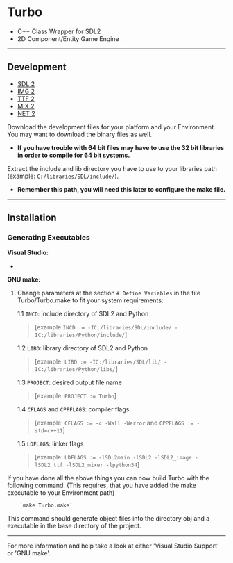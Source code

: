 # Turbo

- C++ Class Wrapper for SDL2
- 2D Component/Entity Game Engine

___

## Development

- [SDL 2](https://www.libsdl.org/download-2.0.php)
- [IMG 2](https://www.libsdl.org/projects/SDL_image/)
- [TTF 2](https://www.libsdl.org/projects/SDL_ttf/)
- [MIX 2](https://www.libsdl.org/projects/SDL_mixer/)
- [NET 2](https://www.libsdl.org/projects/SDL_net/)

Download the development files for your platform and your Environment. You may want to download the binary files as well.
- **If you have trouble with 64 bit files may have to use the 32 bit libraries in order to compile for 64 bit systems.**

Extract the include and lib directory you have to use to your libraries path (example: `C:/libraries/SDL/include/`).
- **Remember this path, you will need this later to configure the make file.**

___

## Installation

### Generating Executables

**Visual Studio:**

-

**GNU make:**

1. Change parameters at the section `# Define Variables` in the file Turbo/Turbo.make to fit your system requirements:

	1.1 `INCD`: include directory of SDL2 and Python
	
	>[example `INCD := -IC:/libraries/SDL/include/ -IC:/libraries/Python/include/`]
	
	1.2 `LIBD`: library directory of SDL2 and Python
	
	>[example: `LIBD := -IC:/libraries/SDL/lib/ -IC:/libraries/Python/libs/`]
	
	1.3 `PROJECT`: desired output file name

	>[example: `PROJECT := Turbo`]

	1.4 `CFLAGS` and `CPPFLAGS`: compiler flags
	
	>[example: `CFLAGS := -c -Wall -Werror` and `CPPFLAGS := -std=c++11`]
	
	1.5 `LDFLAGS`: linker flags

	>[example: `LDFLAGS := -lSDL2main -lSDL2 -lSDL2_image -lSDL2_ttf -lSDL2_mixer -lpython34`]

If you have done all the above things you can now build Turbo with the following command.
(This requires, that you have added the make executable to your Environment path)
	
		`make Turbo.make`

This command should generate object files into the directory obj and a executable in the base directory of the project.

___

For more information and help take a look at either 'Visual Studio Support' or 'GNU make'.
